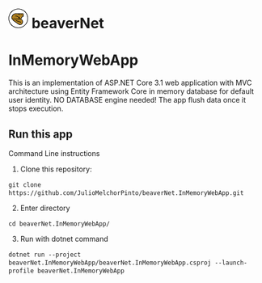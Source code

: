 # ![beavernet](beaverNet.InMemoryWebApp/wwwroot/img/beaverNetLogo39px.png) beaverNet
# InMemoryWebApp
This is an implementation of ASP.NET Core 3.1 web application with MVC architecture using Entity Framework Core in memory database for default user identity.
NO DATABASE engine needed! The app flush data once it stops execution.


## Run this app
Command Line instructions 
1. Clone this repository:
````
git clone https://github.com/JulioMelchorPinto/beaverNet.InMemoryWebApp.git
````
2. Enter directory
````
cd beaverNet.InMemoryWebApp/
````
3. Run with dotnet command
````
dotnet run --project beaverNet.InMemoryWebApp/beaverNet.InMemoryWebApp.csproj --launch-profile beaverNet.InMemoryWebApp
````

